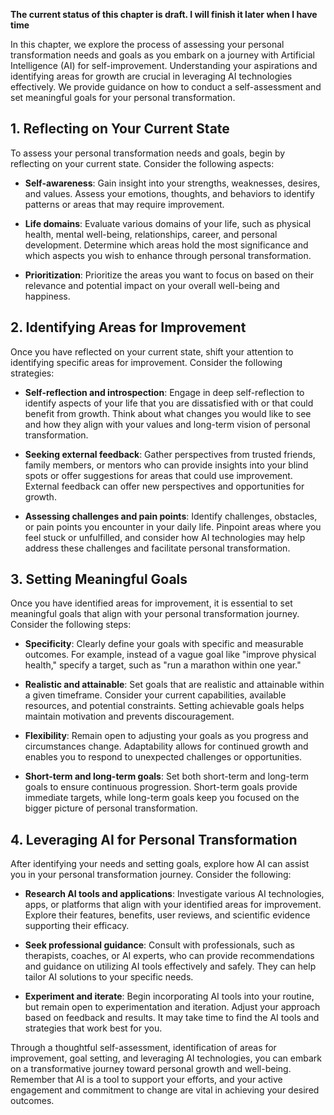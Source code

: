 **The current status of this chapter is draft. I will finish it later when I have time**

In this chapter, we explore the process of assessing your personal transformation needs and goals as you embark on a journey with Artificial Intelligence (AI) for self-improvement. Understanding your aspirations and identifying areas for growth are crucial in leveraging AI technologies effectively. We provide guidance on how to conduct a self-assessment and set meaningful goals for your personal transformation.

**1. Reflecting on Your Current State**
---------------------------------------

To assess your personal transformation needs and goals, begin by reflecting on your current state. Consider the following aspects:

* **Self-awareness**: Gain insight into your strengths, weaknesses, desires, and values. Assess your emotions, thoughts, and behaviors to identify patterns or areas that may require improvement.

* **Life domains**: Evaluate various domains of your life, such as physical health, mental well-being, relationships, career, and personal development. Determine which areas hold the most significance and which aspects you wish to enhance through personal transformation.

* **Prioritization**: Prioritize the areas you want to focus on based on their relevance and potential impact on your overall well-being and happiness.

**2. Identifying Areas for Improvement**
----------------------------------------

Once you have reflected on your current state, shift your attention to identifying specific areas for improvement. Consider the following strategies:

* **Self-reflection and introspection**: Engage in deep self-reflection to identify aspects of your life that you are dissatisfied with or that could benefit from growth. Think about what changes you would like to see and how they align with your values and long-term vision of personal transformation.

* **Seeking external feedback**: Gather perspectives from trusted friends, family members, or mentors who can provide insights into your blind spots or offer suggestions for areas that could use improvement. External feedback can offer new perspectives and opportunities for growth.

* **Assessing challenges and pain points**: Identify challenges, obstacles, or pain points you encounter in your daily life. Pinpoint areas where you feel stuck or unfulfilled, and consider how AI technologies may help address these challenges and facilitate personal transformation.

**3. Setting Meaningful Goals**
-------------------------------

Once you have identified areas for improvement, it is essential to set meaningful goals that align with your personal transformation journey. Consider the following steps:

* **Specificity**: Clearly define your goals with specific and measurable outcomes. For example, instead of a vague goal like "improve physical health," specify a target, such as "run a marathon within one year."

* **Realistic and attainable**: Set goals that are realistic and attainable within a given timeframe. Consider your current capabilities, available resources, and potential constraints. Setting achievable goals helps maintain motivation and prevents discouragement.

* **Flexibility**: Remain open to adjusting your goals as you progress and circumstances change. Adaptability allows for continued growth and enables you to respond to unexpected challenges or opportunities.

* **Short-term and long-term goals**: Set both short-term and long-term goals to ensure continuous progression. Short-term goals provide immediate targets, while long-term goals keep you focused on the bigger picture of personal transformation.

**4. Leveraging AI for Personal Transformation**
------------------------------------------------

After identifying your needs and setting goals, explore how AI can assist you in your personal transformation journey. Consider the following:

* **Research AI tools and applications**: Investigate various AI technologies, apps, or platforms that align with your identified areas for improvement. Explore their features, benefits, user reviews, and scientific evidence supporting their efficacy.

* **Seek professional guidance**: Consult with professionals, such as therapists, coaches, or AI experts, who can provide recommendations and guidance on utilizing AI tools effectively and safely. They can help tailor AI solutions to your specific needs.

* **Experiment and iterate**: Begin incorporating AI tools into your routine, but remain open to experimentation and iteration. Adjust your approach based on feedback and results. It may take time to find the AI tools and strategies that work best for you.

Through a thoughtful self-assessment, identification of areas for improvement, goal setting, and leveraging AI technologies, you can embark on a transformative journey toward personal growth and well-being. Remember that AI is a tool to support your efforts, and your active engagement and commitment to change are vital in achieving your desired outcomes.
